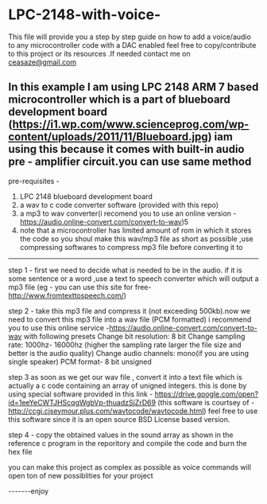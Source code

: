 # LPC-2148-with-voice-
This file will provide you a step by step guide on how to add a voice/audio to any microcontroller code with a DAC enabled 
feel free to copy/contribute to this project or its resources .If needed contact me on ceasaze@gmail.com

In this example I am using LPC 2148 ARM 7 based microcontroller which is a part of blueboard development board (https://i1.wp.com/www.scienceprog.com/wp-content/uploads/2011/11/Blueboard.jpg) iam using this because it comes with built-in audio  pre - amplifier circuit.you can use same method 
-----------------------------------------------------------------------------------------------------------------
pre-requisites - 
1. LPC 2148 blueboard development board
2. a wav to c code converter software (provided with this repo)
3. a mp3 to wav converter(i recomend you to use an online version -https://audio.online-convert.com/convert-to-wav)5
4. note that a microcontroller has limited amount of rom in which it stores the code so you shoul make this wav/mp3 file as short as possible ,use compressing softwares to compress mp3 file before converting it to 
_________________________________________________________________________________________________________________

step 1 - 
 first we need to decide what is needed to be in the audio. if it is some sentence or a word ,use a text to speech converter which will output a mp3 file (eg - you can use this site for free- http://www.fromtexttospeech.com/)
 
step 2 - 
take this mp3 file and compress it (not exceeding 500kb).now we need to convert this mp3 file into a wav file (PCM formatted)
i recommend you to use this online service -https://audio.online-convert.com/convert-to-wav with following presets 
Change bit resolution: 8 bit 
Change sampling rate:  1000hz- 16000hz (higher the sampling rate larger the file size and better is the audio quality)
Change audio channels: mono(if you are using single speaker)
PCM format- 8 bit unsigned 

step 3
as soon as we get our wav file , convert it into a text file which is actually a c code containing an array of unigned integers. this is done by using special software provided in this link - https://drive.google.com/open?id=1eeYeCWTJHScqgWgbVp-thuadzSjZrD69 (this software is courtsey of - http://ccgi.cjseymour.plus.com/wavtocode/wavtocode.html) feel free to use this software since it is an open source BSD License based version.

step 4 -
copy the obtained values in the sound array as shown in the reference c program in the reporitory and compile the code and burn the hex file 

you can make this project as complex as possible as voice commands will open ton of new possiblities for your project 


 -------enjoy
